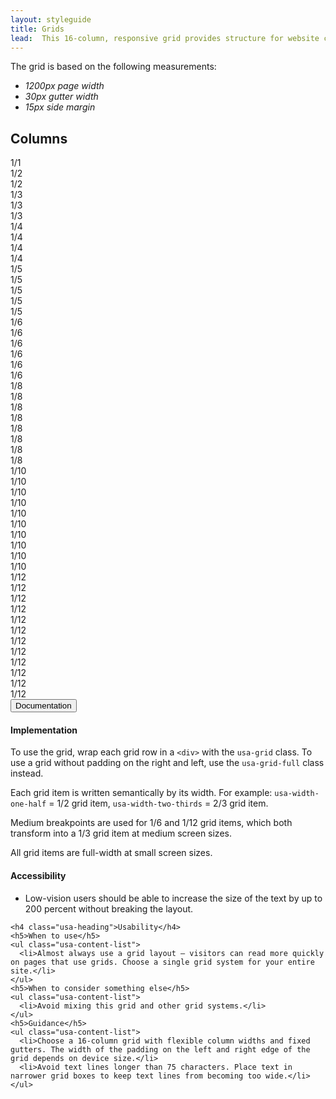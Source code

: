 ```yaml
---
layout: styleguide
title: Grids
lead:  This 16-column, responsive grid provides structure for website content. 
---
```

<p>The grid is based on the following measurements:</p>
<ul>
  <li><em class="em-yellow-bg">1200px page width</em></li>
  <li><em class="em-yellow-bg">30px gutter width</em></li>
  <li><em class="em-yellow-bg">15px side margin</em></li>
</ul>
<div class="preview preview-no_border">

  <h2 class="usa-heading">Columns</h2>
  <div class="usa-grid usa-grid-example usa-grid-example-blank">
    <div class="usa-width-one-whole">1/1</div>
  </div>
  <div class="usa-grid usa-grid-example usa-grid-example-blank">
    <div class="usa-width-one-half">1/2</div>
    <div class="usa-width-one-half">1/2</div>
  </div>
  <div class="usa-grid usa-grid-example usa-grid-example-blank">
    <div class="usa-width-one-third">1/3</div>
    <div class="usa-width-one-third">1/3</div>
    <div class="usa-width-one-third">1/3</div>
  </div>
  <div class="usa-grid usa-grid-example usa-grid-example-blank">
    <div class="usa-width-one-fourth">1/4</div>
    <div class="usa-width-one-fourth">1/4</div>
    <div class="usa-width-one-fourth">1/4</div>
    <div class="usa-width-one-fourth">1/4</div>
  </div>
  <div class="usa-grid usa-grid-example usa-grid-example-blank">
    <div class="usa-width-one-fifth">1/5</div>
    <div class="usa-width-one-fifth">1/5</div>
    <div class="usa-width-one-fifth">1/5</div>
    <div class="usa-width-one-fifth">1/5</div>
    <div class="usa-width-one-fifth">1/5</div>
  </div>
  <div class="usa-grid usa-grid-example usa-grid-example-blank">
    <div class="usa-width-one-sixth">1/6</div>
    <div class="usa-width-one-sixth">1/6</div>
    <div class="usa-width-one-sixth">1/6</div>
    <div class="usa-width-one-sixth">1/6</div>
    <div class="usa-width-one-sixth">1/6</div>
    <div class="usa-width-one-sixth">1/6</div>
  </div>
  <div class="usa-grid usa-grid-example usa-grid-example-blank">
    <div class="usa-width-one-eight">1/8</div>
    <div class="usa-width-one-eight">1/8</div>
    <div class="usa-width-one-eight">1/8</div>
    <div class="usa-width-one-eight">1/8</div>
    <div class="usa-width-one-eight">1/8</div>
    <div class="usa-width-one-eight">1/8</div>
    <div class="usa-width-one-eight">1/8</div>
    <div class="usa-width-one-eight">1/8</div>
  </div>
  <div class="usa-grid usa-grid-example usa-grid-example-blank">
    <div class="usa-width-one-tenth">1/10</div>
    <div class="usa-width-one-tenth">1/10</div>
    <div class="usa-width-one-tenth">1/10</div>
    <div class="usa-width-one-tenth">1/10</div>
    <div class="usa-width-one-tenth">1/10</div>
    <div class="usa-width-one-tenth">1/10</div>
    <div class="usa-width-one-tenth">1/10</div>
    <div class="usa-width-one-tenth">1/10</div>
    <div class="usa-width-one-tenth">1/10</div>
    <div class="usa-width-one-tenth">1/10</div>
  </div>
  <div class="usa-grid usa-grid-example usa-grid-example-blank">
    <div class="usa-width-one-twelfth">1/12</div>
    <div class="usa-width-one-twelfth">1/12</div>
    <div class="usa-width-one-twelfth">1/12</div>
    <div class="usa-width-one-twelfth">1/12</div>
    <div class="usa-width-one-twelfth">1/12</div>
    <div class="usa-width-one-twelfth">1/12</div>
    <div class="usa-width-one-twelfth">1/12</div>
    <div class="usa-width-one-twelfth">1/12</div>
    <div class="usa-width-one-twelfth">1/12</div>
    <div class="usa-width-one-twelfth">1/12</div>
    <div class="usa-width-one-twelfth">1/12</div>
    <div class="usa-width-one-twelfth">1/12</div>
  </div>

  <!-- <h2 class="usa-heading">Grid Examples</h2> -->

</div>

<div class="usa-accordion-bordered usa-accordion-docs">
  <button class="usa-button-unstyled usa-accordion-button"
      aria-expanded="true" aria-controls="collapsible-0">
    Documentation
  </button>
  <div id="collapsible-0" aria-hidden="false" class="usa-accordion-content">
    <h4 class="usa-heading">Implementation</h4>
    <p>To use the grid, wrap each grid row in a <code>&lt;div&gt;</code> with the <code>usa-grid</code> class. To use a grid without padding on the right and left, use the <code>usa-grid-full</code> class instead.</p>
    <p>Each grid item is written semantically by its width. For example: <code>usa-width-one-half</code> = 1/2 grid item, <code>usa-width-two-thirds</code> = 2/3 grid item.</p>
    <p>Medium breakpoints are used for 1/6 and 1/12 grid items, which both transform into a 1/3 grid item at medium screen sizes.</p> 
    <p>All grid items are full-width at small screen sizes.</p>
    <h4 class="usa-heading">Accessibility</h3>
    <ul class="usa-content-list">
      <li>Low-vision users should be able to increase the size of the text by up to 200 percent without breaking the layout.</li>
    </ul>
    
    <h4 class="usa-heading">Usability</h4>
    <h5>When to use</h5>
    <ul class="usa-content-list">
      <li>Almost always use a grid layout — visitors can read more quickly on pages that use grids. Choose a single grid system for your entire site.</li>
    </ul>
    <h5>When to consider something else</h5>
    <ul class="usa-content-list">
      <li>Avoid mixing this grid and other grid systems.</li>
    </ul>
    <h5>Guidance</h5>
    <ul class="usa-content-list">
      <li>Choose a 16-column grid with flexible column widths and fixed gutters. The width of the padding on the left and right edge of the grid depends on device size.</li>
      <li>Avoid text lines longer than 75 characters. Place text in narrower grid boxes to keep text lines from becoming too wide.</li>
    </ul>
  </div>
</div>
